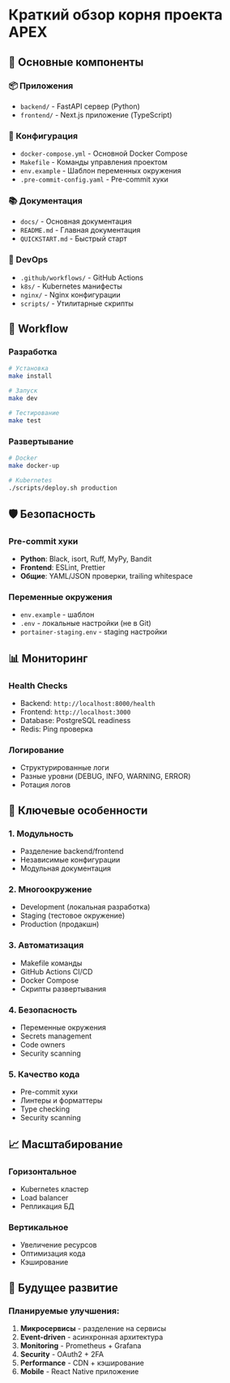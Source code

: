 # Краткий обзор корня проекта APEX

## 🎯 Основные компоненты

### **📦 Приложения**
- `backend/` - FastAPI сервер (Python)
- `frontend/` - Next.js приложение (TypeScript)

### **🔧 Конфигурация**
- `docker-compose.yml` - Основной Docker Compose
- `Makefile` - Команды управления проектом
- `env.example` - Шаблон переменных окружения
- `.pre-commit-config.yaml` - Pre-commit хуки

### **📚 Документация**
- `docs/` - Основная документация
- `README.md` - Главная документация
- `QUICKSTART.md` - Быстрый старт

### **🚀 DevOps**
- `.github/workflows/` - GitHub Actions
- `k8s/` - Kubernetes манифесты
- `nginx/` - Nginx конфигурации
- `scripts/` - Утилитарные скрипты

## 🔄 Workflow

### **Разработка**
```bash
# Установка
make install

# Запуск
make dev

# Тестирование
make test
```

### **Развертывание**
```bash
# Docker
make docker-up

# Kubernetes
./scripts/deploy.sh production
```

## 🛡️ Безопасность

### **Pre-commit хуки**
- **Python**: Black, isort, Ruff, MyPy, Bandit
- **Frontend**: ESLint, Prettier
- **Общие**: YAML/JSON проверки, trailing whitespace

### **Переменные окружения**
- `env.example` - шаблон
- `.env` - локальные настройки (не в Git)
- `portainer-staging.env` - staging настройки

## 📊 Мониторинг

### **Health Checks**
- Backend: `http://localhost:8000/health`
- Frontend: `http://localhost:3000`
- Database: PostgreSQL readiness
- Redis: Ping проверка

### **Логирование**
- Структурированные логи
- Разные уровни (DEBUG, INFO, WARNING, ERROR)
- Ротация логов

## 🎯 Ключевые особенности

### **1. Модульность**
- Разделение backend/frontend
- Независимые конфигурации
- Модульная документация

### **2. Многоокружение**
- Development (локальная разработка)
- Staging (тестовое окружение)
- Production (продакшн)

### **3. Автоматизация**
- Makefile команды
- GitHub Actions CI/CD
- Docker Compose
- Скрипты развертывания

### **4. Безопасность**
- Переменные окружения
- Secrets management
- Code owners
- Security scanning

### **5. Качество кода**
- Pre-commit хуки
- Линтеры и форматтеры
- Type checking
- Security scanning

## 📈 Масштабирование

### **Горизонтальное**
- Kubernetes кластер
- Load balancer
- Репликация БД

### **Вертикальное**
- Увеличение ресурсов
- Оптимизация кода
- Кэширование

## 🔮 Будущее развитие

### **Планируемые улучшения:**
1. **Микросервисы** - разделение на сервисы
2. **Event-driven** - асинхронная архитектура
3. **Monitoring** - Prometheus + Grafana
4. **Security** - OAuth2 + 2FA
5. **Performance** - CDN + кэширование
6. **Mobile** - React Native приложение
